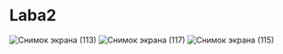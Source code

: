 # Laba2
![Снимок экрана (113)](https://github.com/wolf22235/Laba2/assets/99040264/d2e12c93-1386-4579-824b-33b0ae05ca40)
![Снимок экрана (117)](https://github.com/wolf22235/Laba2/assets/99040264/1b8f06e3-1d6c-41b3-b92b-8e912aa3eb86)
![Снимок экрана (115)](https://github.com/wolf22235/Laba2/assets/99040264/acfe2aaf-8d8e-463e-a704-558722c173b8)
